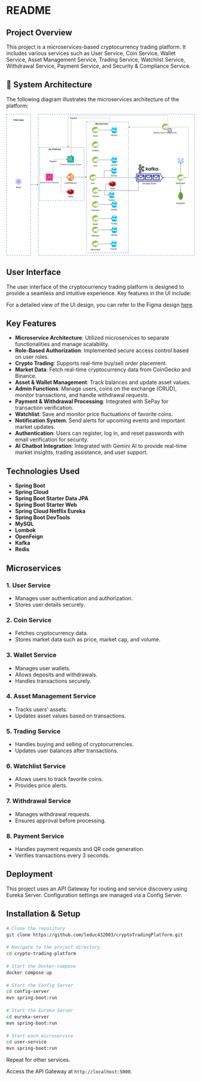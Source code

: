 # README

## Project Overview
This project is a microservices-based cryptocurrency trading platform. It includes various services such as User Service, Coin Service, Wallet Service, Asset Management Service, Trading Service, Watchlist Service, Withdrawal Service, Payment Service, and Security & Compliance Service.

## 🧩 System Architecture

The following diagram illustrates the microservices architecture of the platform:

![Microservices Architecture](https://raw.githubusercontent.com/leduc432003/cryptoTradingPlatform/main/microservices.png)


## User Interface
The user interface of the cryptocurrency trading platform is designed to provide a seamless and intuitive experience. Key features in the UI include:

For a detailed view of the UI design, you can refer to the Figma design [here](https://www.figma.com/design/UsTNyDvR0qZWVnbjh3TQ8H/KLTN?node-id=0-1&p=f&t=zQwWK2f6saBApV6s-0).

## Key Features
- **Microservice Architecture**: Utilized microservices to separate functionalities and manage scalability.
- **Role-Based Authorization**: Implemented secure access control based on user roles.
- **Crypto Trading**: Supports real-time buy/sell order placement.
- **Market Data**: Fetch real-time cryptocurrency data from CoinGecko and Binance.
- **Asset & Wallet Management**: Track balances and update asset values.
- **Admin Functions**: Manage users, coins on the exchange (CRUD), monitor transactions, and handle withdrawal requests.
- **Payment & Withdrawal Processing**: Integrated with SePay for transaction verification.
- **Watchlist**: Save and monitor price fluctuations of favorite coins.
- **Notification System**: Send alerts for upcoming events and important market updates.
- **Authentication**: Users can register, log in, and reset passwords with email verification for security.
- **AI Chatbot Integration**: Integrated with Gemini AI to provide real-time market insights, trading assistance, and user support.

## Technologies Used
- **Spring Boot**
- **Spring Cloud**
- **Spring Boot Starter Data JPA**
- **Spring Boot Starter Web**
- **Spring Cloud Netflix Eureka**
- **Spring Boot DevTools**
- **MySQL**
- **Lombok**
- **OpenFeign**
- **Kafka**
- **Redis**

## Microservices
### 1. User Service
- Manages user authentication and authorization.
- Stores user details securely.

### 2. Coin Service
- Fetches cryptocurrency data.
- Stores market data such as price, market cap, and volume.

### 3. Wallet Service
- Manages user wallets.
- Allows deposits and withdrawals.
- Handles transactions securely.

### 4. Asset Management Service
- Tracks users' assets.
- Updates asset values based on transactions.

### 5. Trading Service
- Handles buying and selling of cryptocurrencies.
- Updates user balances after transactions.

### 6. Watchlist Service
- Allows users to track favorite coins.
- Provides price alerts.

### 7. Withdrawal Service
- Manages withdrawal requests.
- Ensures approval before processing.

### 8. Payment Service
- Handles payment requests and QR code generation.
- Verifies transactions every 3 seconds.

## Deployment
This project uses an API Gateway for routing and service discovery using Eureka Server. Configuration settings are managed via a Config Server.

## Installation & Setup
```sh
# Clone the repository
git clone https://github.com/leduc432003/cryptoTradingPlatform.git

# Navigate to the project directory
cd crypto-trading-platform

# Start the Docker-compose
docker compose up

# Start the Config Server
cd config-server
mvn spring-boot:run

# Start the Eureka Server
cd eureka-server
mvn spring-boot:run

# Start each microservice
cd user-service
mvn spring-boot:run
```
Repeat for other services.

Access the API Gateway at `http://localhost:5000`.
